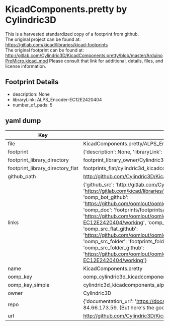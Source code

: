 # KicadComponents.pretty by Cylindric3D  
This is a harvested standardized copy of a footprint from github.  
The original project can be found at:  
https://gitlab.com/kicad/libraries/kicad-footprints  
The original footprint can be found at:
http://gitlab.com/Cylindric3D/KicadComponents.pretty/blob/master/ArduinoProMicro.kicad_mod
Please consult that link for additional, details, files, and license information.  
## Footprint Details
* description: None  
* libraryLink: ALPS_Encoder-EC12E2420404  
* number_of_pads: 5  
## yaml dump  
| Key | Value |  
| --- | --- |  
| file | KicadComponents.pretty/ALPS_Encoder-EC12E2420404.kicad_mod |  
| footprint | {'description': None, 'libraryLink': 'ALPS_Encoder-EC12E2420404', 'number_of_pads': 5} |  
| footprint_library_directory | footprint_library_owner/Cylindric3D_KicadComponents.pretty |  
| footprint_library_directory_flat | footprints_flat/cylindric3d_kicadcomponents_alps_encoder_ec12e2420404/working |  
| github_path | http://github.com/Cylindric3D/KicadComponents.pretty/blob/master/ALPS_Encoder-EC12E2420404.kicad_mod |  
| links | {'github_src': 'http://gitlab.com/Cylindric3D/KicadComponents.pretty/blob/master/ArduinoProMicro.kicad_mod', 'github_src_repo': 'https://gitlab.com/kicad/libraries/kicad-footprints', 'oomp_bot': 'footprints/cylindric3d_kicadcomponents_alps_encoder_ec12e2420404/working', 'oomp_bot_github': 'https://github.com/oomlout/oomlout_oomp_footprint_bot/tree/main/footprints/cylindric3d_kicadcomponents_alps_encoder_ec12e2420404/working', 'oomp_doc': 'footprints/footprints/Cylindric3D/KicadComponents/ALPS_Encoder-EC12E2420404/working/', 'oomp_doc_github': 'https://github.com/oomlout/oomlout_oomp_footprint_doc/tree/main/footprints/footprints/Cylindric3D/KicadComponents/ALPS_Encoder-EC12E2420404/working', 'oomp_src_flat': 'footprints_flat/footprints_flat/cylindric3d_kicadcomponents_alps_encoder_ec12e2420404/working', 'oomp_src_flat_github': 'https://github.com/oomlout/oomlout_oomp_footprint_src/tree/main/footprints_flat/cylindric3d_kicadcomponents_alps_encoder_ec12e2420404/working', 'oomp_src_folder': 'footprints_folder/footprints_folder/Cylindric3D/KicadComponents/ALPS_Encoder-EC12E2420404/working', 'oomp_src_folder_github': 'https://github.com/oomlout/oomlout_oomp_footprint_src/tree/main/footprints_folder/Cylindric3D/KicadComponents/ALPS_Encoder-EC12E2420404/working'} |  
| name | KicadComponents.pretty |  
| oomp_key | oomp_cylindric3d_kicadcomponents_alps_encoder_ec12e2420404 |  
| oomp_key_simple | cylindric3d_kicadcomponents_alps_encoder_ec12e2420404 |  
| owner | Cylindric3D |  
| repo | {'documentation_url': 'https://docs.github.com/rest/overview/resources-in-the-rest-api#rate-limiting', 'message': "API rate limit exceeded for 84.66.173.59. (But here's the good news: Authenticated requests get a higher rate limit. Check out the documentation for more details.)"} |  
| url | http://github.com/Cylindric3D/KicadComponents.pretty |  

